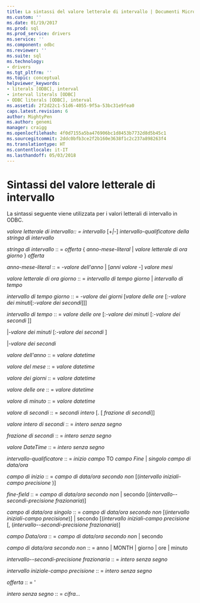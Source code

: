 ```yaml
---
title: La sintassi del valore letterale di intervallo | Documenti Microsoft
ms.custom: ''
ms.date: 01/19/2017
ms.prod: sql
ms.prod_service: drivers
ms.service: ''
ms.component: odbc
ms.reviewer: ''
ms.suite: sql
ms.technology:
- drivers
ms.tgt_pltfrm: ''
ms.topic: conceptual
helpviewer_keywords:
- literals [ODBC], interval
- interval literals [ODBC]
- ODBC literals [ODBC], interval
ms.assetid: 2f2d22c1-51d6-4055-9f5a-53bc31e9fea0
caps.latest.revision: 6
author: MightyPen
ms.author: genemi
manager: craigg
ms.openlocfilehash: 4f0d7155a5ba476906bc1d8453b7732d8d5b45c1
ms.sourcegitcommit: 2ddc0bfb3ce2f2b160e3638f1c2c237a898263f4
ms.translationtype: HT
ms.contentlocale: it-IT
ms.lasthandoff: 05/03/2018
---
```

# <a name="interval-literal-syntax"></a>Sintassi del valore letterale di intervallo
La sintassi seguente viene utilizzata per i valori letterali di intervallo in ODBC.  
  
 *valore letterale di intervallo:: = intervallo* [+*&#124;*-] *intervallo-qualificatore della stringa di intervallo*  
  
 *stringa di intervallo* :: = *offerta* { *anno-mese-literal* &#124; *valore letterale di ora giorno* } *offerta*  
  
 *anno-mese-literal* :: = *-valore dell'anno* &#124; [*anni valore* -] *valore mesi*  
  
 *valore letterale di ora giorno* :: = *intervallo di tempo giorno* &#124; *intervallo di tempo*  
  
 *intervallo di tempo giorno* :: = *-valore dei giorni* [*valore delle ore* [:*-valore dei minuti*[:*-valore dei secondi*]]]  
  
 *intervallo di tempo* :: = *valore delle ore* [:*-valore dei minuti* [:*-valore dei secondi* ]]  
  
 &#124;*-valore dei minuti* [:*-valore dei secondi* ]  
  
 &#124;*-valore dei secondi*  
  
 *valore dell'anno* :: = *valore datetime*  
  
 *valore del mese* :: = *valore datetime*  
  
 *valore dei giorni* :: = *valore datetime*  
  
 *valore delle ore* :: = *valore datetime*  
  
 *valore di minuto* :: = *valore datetime*  
  
 *valore di secondi* :: = *secondi intero* [. [ *frazione di secondi*]]  
  
 *valore intero di secondi* :: = *intero senza segno*  
  
 *frazione di secondi* :: = *intero senza segno*  
  
 *valore DateTime* :: = *intero senza segno*  
  
 *intervallo-qualificatore* :: = *inizio campo* TO *campo Fine* &#124; *singolo campo di data/ora*  
  
 *campo di inizio* :: = *campo di data/ora secondo non* [(*intervallo iniziali-campo precisione* )]  
  
 *fine-field* :: = *campo di data/ora secondo non* &#124; secondo [(*intervallo--secondi-precisione frazionaria*)]  
  
 *campo di data/ora singolo* :: = *campo di data/ora secondo non* [(*intervallo iniziali-campo precisione*)] &#124; secondo [(*intervallo iniziali-campo precisione*  [, (*intervallo--secondi-precisione frazionaria*)]  
  
 *campo Data/ora* :: = *campo di data/ora secondo non* &#124; secondo  
  
 *campo di data/ora secondo non* :: = anno &#124; MONTH &#124; giorno &#124; ore &#124; minuto  
  
 *intervallo--secondi-precisione frazionaria* :: = *intero senza segno*  
  
 *intervallo iniziale-campo precisione* :: = *intero senza segno*  
  
 *offerta* :: = '  
  
 *intero senza segno* :: = *cifra...*
